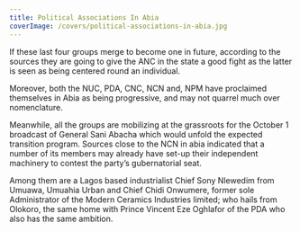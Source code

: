 ```yaml
---
title: Political Associations In Abia
coverImage: /covers/political-associations-in-abia.jpg
---
```


If these last four groups merge to become one in future, according to the sources they are going to give the ANC in the state a good fight as the latter is seen as being centered round an individual.

Moreover, both the NUC, PDA, CNC, NCN and, NPM have proclaimed themselves in Abia as being progressive, and may not quarrel much over nomenclature.

Meanwhile, all the groups are mobilizing at the grassroots for the October 1 broadcast of General Sani Abacha which would unfold the expected transition program. Sources close to the NCN in abia indicated that a number of its members may already have set-up their independent machinery to contest the party’s gubernatorial seat.

Among them are a Lagos based industrialist Chief Sony Nlewedim from Umuawa, Umuahia Urban and Chief Chidi Onwumere, former sole Administrator of the Modern Ceramics Industries limited; who hails from Olokoro, the same home with Prince Vincent Eze Oghlafor of the PDA who also has the same ambition.
